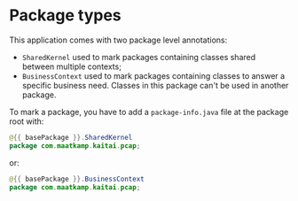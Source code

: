 # Package types

This application comes with two package level annotations:

- `SharedKernel` used to mark packages containing classes shared between multiple contexts;
- `BusinessContext` used to mark packages containing classes to answer a specific business need. Classes in this package can't be used in another package.

To mark a package, you have to add a `package-info.java` file at the package root with:

```java
@{{ basePackage }}.SharedKernel
package com.maatkamp.kaitai.pcap;

```

or:

```java
@{{ basePackage }}.BusinessContext
package com.maatkamp.kaitai.pcap;

```
